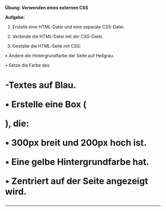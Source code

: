 
**Übung: Verwenden eines externen CSS**

**Aufgabe:**

1. Erstelle eine HTML-Datei und eine separate CSS-Datei.

2. Verbinde die HTML-Datei mit der CSS-Datei.

3. Gestalte die HTML-Seite mit CSS:

• Ändere die Hintergrundfarbe der Seite auf Hellgrau.

• Setze die Farbe des <h1>-Textes auf Blau.

• Erstelle eine Box (<div>), die:

• 300px breit und 200px hoch ist.

• Eine gelbe Hintergrundfarbe hat.

• Zentriert auf der Seite angezeigt wird.

---
